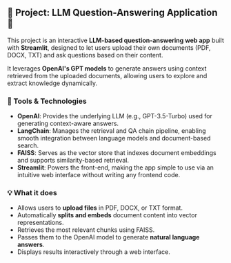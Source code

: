## 📘 Project: LLM Question-Answering Application 🤖

This project is an interactive **LLM-based question-answering web app** built with **Streamlit**, designed to let users upload their own documents (PDF, DOCX, TXT) and ask questions based on their content.

It leverages **OpenAI's GPT models** to generate answers using context retrieved from the uploaded documents, allowing users to explore and extract knowledge dynamically.

### 🔧 Tools & Technologies

- **OpenAI**: Provides the underlying LLM (e.g., GPT-3.5-Turbo) used for generating context-aware answers.
- **LangChain**: Manages the retrieval and QA chain pipeline, enabling smooth integration between language models and document-based search.
- **FAISS**: Serves as the vector store that indexes document embeddings and supports similarity-based retrieval.
- **Streamlit**: Powers the front-end, making the app simple to use via an intuitive web interface without writing any frontend code.

### 💡 What it does

- Allows users to **upload files** in PDF, DOCX, or TXT format.
- Automatically **splits and embeds** document content into vector representations.
- Retrieves the most relevant chunks using FAISS.
- Passes them to the OpenAI model to generate **natural language answers**.
- Displays results interactively through a web interface.
